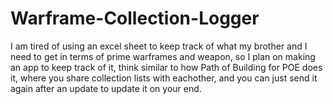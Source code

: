 # Warframe-Collection-Logger
I am tired of using an excel sheet to keep track of what my brother and I need to get in terms of prime warframes and weapon, so I plan on making an app to keep track of it, think similar to how Path of Building for POE does it, where you share collection lists with eachother, and you can just send it again after an update to update it on your end.
